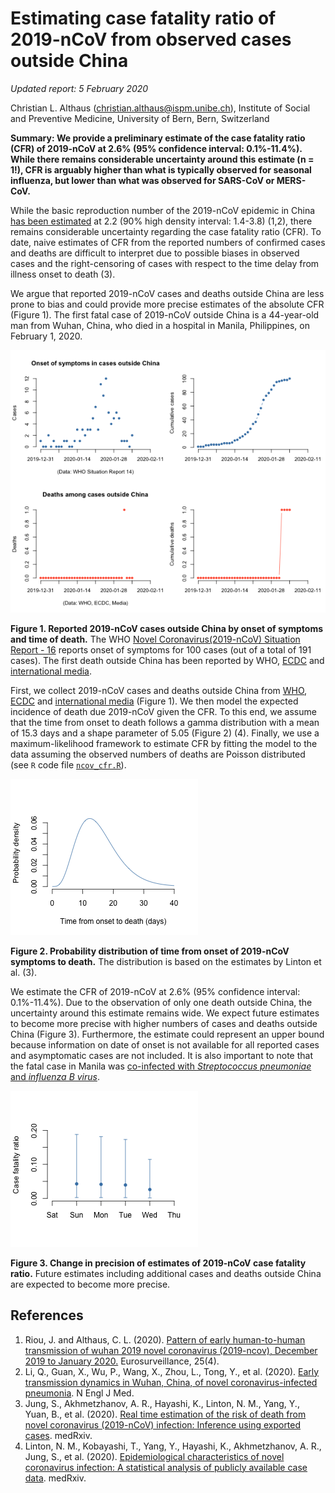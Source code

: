 # Estimating case fatality ratio of 2019-nCoV from observed cases outside China

*Updated report: 5 February 2020*

Christian L. Althaus (christian.althaus@ispm.unibe.ch), Institute of Social and Preventive Medicine, University of Bern, Bern, Switzerland

**Summary: We provide a preliminary estimate of the case fatality ratio (CFR) of 2019-nCoV at 2.6% (95% confidence interval: 0.1%-11.4%). While there remains considerable uncertainty around this estimate (n = 1!), CFR is arguably higher than what is typically observed for seasonal influenza, but lower than what was observed for SARS-CoV or MERS-CoV.**

While the basic reproduction number of the 2019-nCoV epidemic in China [has been estimated](https://github.com/jriou/wcov) at 2.2 (90% high density interval: 1.4-3.8) (1,2), there remains considerable uncertainty regarding the case fatality ratio (CFR). To date, naive estimates of CFR from the reported numbers of confirmed cases and deaths are difficult to interpret due to possible biases in observed cases and the right-censoring of cases with respect to the time delay from illness onset to death (3).

We argue that reported 2019-nCoV cases and deaths outside China are less prone to bias and could provide more precise estimates of the absolute CFR (Figure 1). The first fatal case of 2019-nCoV outside China is a 44-year-old man from Wuhan, China, who died in a hospital in Manila, Philippines, on February 1, 2020.

![](figures/ncov_cases.png)

**Figure 1. Reported 2019-nCoV cases outside China by onset of symptoms and time of death.** The WHO [Novel Coronavirus(2019-nCoV) Situation Report - 16](https://www.who.int/emergencies/diseases/novel-coronavirus-2019/situation-reports) reports onset of symptoms for 100 cases (out of a total of 191 cases). The first death outside China has been reported by WHO, [ECDC](https://www.ecdc.europa.eu/en/novel-coronavirus-china) and [international media](https://www.theguardian.com/global-development/2020/feb/02/coronavirus-deaths-hong-kong-health-workers-to-strike-china-border-).

First, we collect 2019-nCoV cases and deaths outside China from [WHO](https://www.who.int/emergencies/diseases/novel-coronavirus-2019/situation-reports/), [ECDC](https://www.ecdc.europa.eu/en/novel-coronavirus-china) and [international media](https://www.theguardian.com/global-development/2020/feb/02/coronavirus-deaths-hong-kong-health-workers-to-strike-china-border-) (Figure 1). We then model the expected incidence of death due 2019-nCoV given the CFR. To this end, we assume that the time from onset to death follows a gamma distribution with a mean of 15.3 days and a shape parameter of 5.05 (Figure 2) (4). Finally, we use a maximum-likelihood framework to estimate CFR by fitting the model to the data assuming the observed numbers of deaths are Poisson distributed (see `R` code file [`ncov_cfr.R`](ncov_cfr.R)).

![](figures/ncov_dist.png)

**Figure 2. Probability distribution of time from onset of 2019-nCoV symptoms to death.** The distribution is based on the estimates by Linton et al. (3).

We estimate the CFR of 2019-nCoV at 2.6% (95% confidence interval: 0.1%-11.4%). Due to the observation of only one death outside China, the uncertainty around this estimate remains wide. We expect future estimates to become more precise with higher numbers of cases and deaths outside China (Figure 3). Furthermore, the estimate could represent an upper bound because information on date of onset is not available for all reported cases and asymptomatic cases are not included. It is also important to note that the fatal case in Manila was [co-infected with *Streptococcus pneumoniae* and *influenza B virus*](https://twitter.com/joel_mossong/status/1223989493176459266?s=20).

![](figures/ncov_cfr.png)

**Figure 3. Change in precision of estimates of 2019-nCoV case fatality ratio.** Future estimates including additional cases and deaths outside China are expected to become more precise.

## References

1. Riou, J. and Althaus, C. L. (2020). [Pattern of early human-to-human transmission of wuhan 2019 novel coronavirus (2019-ncov), December 2019 to January 2020.](https://doi.org/10.2807/1560-7917.ES.2020.25.4.2000058) Eurosurveillance, 25(4).
2. Li, Q., Guan, X., Wu, P., Wang, X., Zhou, L., Tong, Y., et al. (2020). [Early transmission dynamics in Wuhan, China, of novel coronavirus-infected pneumonia](https://doi.org/10.1056/NEJMoa2001316). N Engl J Med.
3. Jung, S., Akhmetzhanov, A. R., Hayashi, K., Linton, N. M., Yang, Y., Yuan, B., et al. (2020). [Real time estimation of the risk of death from novel coronavirus (2019-nCoV) infection: Inference using exported cases](http://dx.doi.org/10.1101/2020.01.29.20019547). medRxiv.
4. Linton, N. M., Kobayashi, T., Yang, Y., Hayashi, K., Akhmetzhanov, A. R., Jung, S., et al. (2020). [Epidemiological characteristics of novel coronavirus infection: A statistical analysis of publicly available case data](http://dx.doi.org/10.1101/2020.01.26.20018754). medRxiv.
